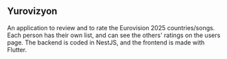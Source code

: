 ## Yurovizyon
An application to review and to rate the Eurovision 2025 countries/songs. Each person has their own list, and can see the others' ratings on the users page. The backend is coded in NestJS, and the frontend is made with Flutter. 
